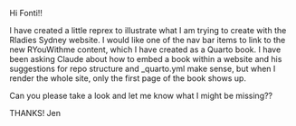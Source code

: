 Hi Fonti!!

I have created a little reprex to illustrate what I am trying to create with the Rladies Sydney website. 
I would like one of the nav bar items to link to the new RYouWithme content, which I have created as a Quarto book. 
I have been asking Claude about how to embed a book within a website and his suggestions for repo structure and _quarto.yml make sense, 
but when I render the whole site, only the first page of the book shows up. 

Can you please take a look and let me know what I might be missing??

THANKS!
Jen
